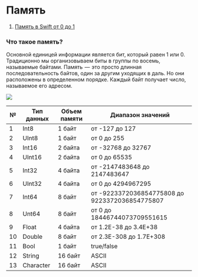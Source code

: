  # Память
 
1. [Память в Swift от 0 до 1](https://habr.com/ru/company/hh/blog/546856/)

### Что такое память?

Основной единицей информации является бит, который равен 1 или 0. Традиционно мы организовываем биты в группы по восемь, называемые байтами. Память  —  это просто длинная последовательность байтов, один за другим уходящих в даль. Но они расположены в определенном порядке. Каждый байт получает число, называемое его адресом.

![](https://habrastorage.org/getpro/habr/upload_files/077/f53/23f/077f5323fe7843f896acfcb79b364796.png)

| №	| Тип данных	| Объем памяти	| Диапазон значений |
|---|------------|--------------|-------------------|
| 1	| Int8	| 1 байт	| от -127 до 127|
| 2	| UInt8	| 1 байт	| от 0 до 255|
| 3	| Int16	| 2 байта	| от -32768 до 32767|
| 4	| UInt16	| 2 байта	| от 0 до 65535|
| 5	| Int32	| 4 байта	| от -2147483648 до 2147483647|
| 6	| UInt32	| 4 байта	| от 0 до 4294967295|
| 7	| Int64	| 8 байт	| от -9223372036854775808 до 9223372036854775807|
| 8	| Unt64	| 8 байт	| от 0 до 18446744073709551615|
| 9	| Float	| 4 байта	| от 1.2E-38 до 3.4E+38|
| 10| Double	| 8 байт	| от 2.3E-308 до 1.7E+308|
| 11| Bool	| 1 байт	| true/false|
| 12| String	| 16 байт	| ASCII|
| 13| Character	| 16 байт	| ASCII|


